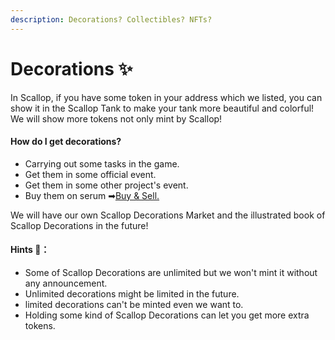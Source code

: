 ```yaml
---
description: Decorations? Collectibles? NFTs?
---
```


# Decorations ✨

In Scallop, if you have some token in your address which we listed, you can show it in the Scallop Tank to make your tank more beautiful and colorful! We will show more tokens not only mint by Scallop!

#### How do I get decorations?

* Carrying out some tasks in the game.
* Get them in some official event.
* Get them in some other project's event.
* Buy them on serum ➡[Buy & Sell](buy-and-sell.md)[. ](buy-and-sell.md)

We will have our own Scallop Decorations Market and the illustrated book of Scallop Decorations in the future!



#### Hints 🧐**：**

* Some of Scallop Decorations are unlimited but we won't mint it without any announcement.
* Unlimited decorations might be limited in the future.
* limited decorations can't be minted even we want to.
* Holding some kind of Scallop Decorations can let you get more extra tokens.



